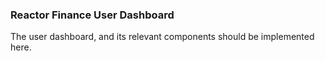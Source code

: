 ### Reactor Finance User Dashboard

The user dashboard, and its relevant components should be implemented here.
